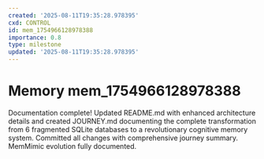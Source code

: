 ```yaml
---
created: '2025-08-11T19:35:28.978395'
cxd: CONTROL
id: mem_1754966128978388
importance: 0.8
type: milestone
updated: '2025-08-11T19:35:28.978395'
---
```


# Memory mem_1754966128978388

Documentation complete! Updated README.md with enhanced architecture details and created JOURNEY.md documenting the complete transformation from 6 fragmented SQLite databases to a revolutionary cognitive memory system. Committed all changes with comprehensive journey summary. MemMimic evolution fully documented.